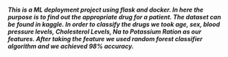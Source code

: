 ##### This is a ML deployment project using flask and docker. In here the purpose is to find out the appropriate drug for a patient. The dataset can be found in kaggle. In order to classify the drugs we took age, sex, blood pressure levels, Cholesterol Levels, Na to Potassium Ration as our features. After taking the feature we used random forest classifier algorithm and we achieved 98% accuracy. 
